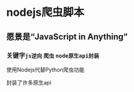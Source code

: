 # nodejs爬虫脚本
## 愿景是“JavaScript in Anything”
### 关键字```js逆向``` ```爬虫``` ```node原生api封装```
使用Nodejs代替Python爬虫功能

封装了许多原生api
